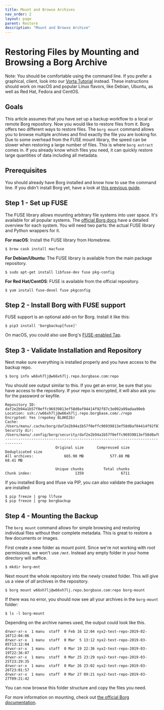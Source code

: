 ```yaml
---
title: Mount and Browse Archives
nav_order: 2
layout: page
parent: Restore
description: "Mount and Browse Archive"
---
```


# Restoring Files by Mounting and Browsing a Borg Archive

Note: You should be comfortable using the command line. If you prefer a graphical, client, look into our [Vorta Tutorial](/macos/how-to-backup-your-mac-using-the-vorta-backup-gui/) instead. These instructions should work on macOS and popular Linux flavors, like Debian, Ubuntu, as well as Red Hat, Fedora and CentOS.

## Goals
This article assumes that you have set up a backup workflow to a local or remote Borg repository. Now you would like to restore files from it. Borg offers two different ways to restore files. The `borg mount` command allows you to browse multiple archives and find exactly the file you are looking for. Due to some overhead from the FUSE mount library, the speed can be slower when restoring a large number of files. This is where `borg extract` comes in. If you already know which files you need, it can quickly restore large quantities of data including all metadata.

## Prerequisites
You should already have Borg installed and know how to use the command line. If you didn't install Borg yet, have a look at [this previous guide](https://docs.borgbase.com/linux/setup-borg-command-line/).


## Step 1 - Set up FUSE
The FUSE library allows mounting arbitrary file systems into user space. It's available for all popular systems. The [official Borg docs](https://borgbackup.readthedocs.io/en/stable/installation.html) have a detailed overview for each system. You will need two parts: the actual FUSE library and Python wrappers for it.

**For macOS**: Install the FUSE library from Homebrew.
```
$ brew cask install macfuse
```

**For Debian/Ubuntu**: The FUSE library is available from the main package repository.
```
$ sudo apt-get install libfuse-dev fuse pkg-config
```

**For Red Hat/CentOS**: FUSE is available from the official repository.
```
$ yum install fuse-devel fuse pkgconfig
```


## Step 2 - Install Borg with FUSE support
FUSE support is an optional add-on for Borg. Install it like this:

```
$ pip3 install 'borgbackup[fuse]'
```

On macOS, you could also use Borg's [FUSE-enabled Tap](https://github.com/borgbackup/homebrew-tap).


## Step 3 - Validate Installation and Repository
Next make sure everything is installed properly and you have access to the backup repo.

```
$ borg info w66xh7lj@w66xh7lj.repo.borgbase.com:repo
```

You should see output similar to this. If you get an error, be sure that you have access to the repository. If your repo is encrypted, it will also ask you for the password or keyfile.


```
Repository ID: daf2e2b94a1b57f0effc96939813ef58d0af04414f92f87c3e092a99adaa90eb
Location: ssh://w66xh7lj@w66xh7lj.repo.borgbase.com/./repo
Encrypted: Yes (repokey BLAKE2b)
Cache: /Users/manu/.cache/borg/daf2e2b94a1b57f0effc96939813ef58d0af04414f92f87c3e092a99adaa90eb
Security dir: /Users/manu/.config/borg/security/daf2e2b94a1b57f0effc96939813ef58d0af04414f92f87c3e092a99adaa90eb
------------------------------------------------------------------------------
                       Original size      Compressed size    Deduplicated size
All archives:              665.90 MB            577.88 MB             68.41 MB

                       Unique chunks         Total chunks
Chunk index:                    1359                 6711
```

If you installed Borg and llfuse via PIP, you can also validate the packages are installed

```
$ pip freeze | grep llfuse
$ pip freeze | grep borgbackup
```

## Step 4 - Mounting the Backup
The `borg mount` command allows for simple browsing and restoring individual files without their complete metadata. This is great to restore a few documents or images.

First create a new folder as mount point. Since we're not working with root permissions, we won't use `/mnt`. Instead any empty folder in your home directory will suffice.

```
$ mkdir borg-mnt
```

Next mount the whole repository into the newly created folder. This will give us a view of *all* archives in the repository.

```
$ borg mount w66xh7lj@w66xh7lj.repo.borgbase.com:repo borg-mount
```

If there was no error, you should now see all your archives in the `borg-mount` folder:

```
$ ls -l borg-mount
```

Depending on the archive names used, the output could look like this.

```
drwxr-xr-x  1 manu  staff  0 Feb 16 12:04 nyx2-test-repo-2019-02-16T12:04:06
drwxr-xr-x  1 manu  staff  0 Mar  5 13:12 nyx2-test-repo-2019-03-05T13:12:04
drwxr-xr-x  1 manu  staff  0 Mar 19 22:36 nyx2-test-repo-2019-03-19T22:36:07
drwxr-xr-x  1 manu  staff  0 Mar 25 23:29 nyx2-test-repo-2019-03-25T23:29:35
drwxr-xr-x  1 manu  staff  0 Mar 26 23:02 nyx2-test-repo-2019-03-26T23:01:57
drwxr-xr-x  1 manu  staff  0 Mar 27 09:21 nyx2-test-repo-2019-03-27T09:21:42
```

You can now browse this folder structure and copy the files you need.

For more information on mounting, check out [the official Borg documentation](https://borgbackup.readthedocs.io/en/stable/usage/mount.html).
